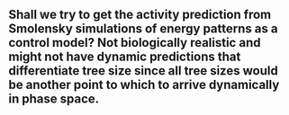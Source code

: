 ## Shall we try to get the activity prediction from Smolensky simulations of energy patterns as a control model? Not biologically realistic and might not have dynamic predictions that differentiate tree size since all tree sizes would be another point to which to arrive dynamically in phase space.